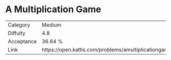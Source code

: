 # A Multiplication Game

<table>
    <tr>
        <td>Category</td>
        <td>Medium</td>
    </tr>
    <tr>
        <td>Diffulty</td>
        <td>4.8</td>
    </tr>
    <tr>
        <td>Acceptance</td>
        <td>36.64 %</td>
    </tr>
    <tr>
        <td>Link</td>
        <td>https://open.kattis.com/problems/amultiplicationgame</td>
    </tr>
</table>